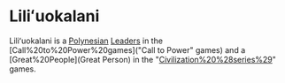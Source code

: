# Liliʻuokalani

Liliʻuokalani is a [Polynesian](Polynesian) [Leaders](leader) in the [Call%20to%20Power%20games]("Call to Power" games) and a [Great%20People](Great Person) in the "[Civilization%20%28series%29](Civilization)" games.